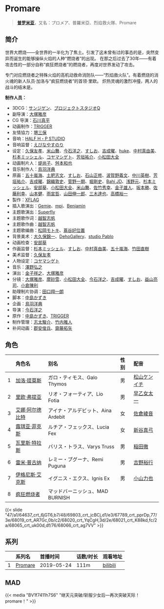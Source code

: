 # Promare


> <u>**[普罗米亚](https://bgm.tv/subject/218713)**</u>，又名：プロメア、普羅米亞、烈焰救火隊、Promare

## 简介

世界大燃烧——全世界的一半化为了焦土。引发了这未曾有过的事态的是，突然变异而诞生的能够操纵火焰的人种“燃烧者”的出现。
在那之后过去了30年——有着攻击性的一部分自称“疯狂燃烧者”的燃烧者，再度对世界发动了攻击。

专门对应燃烧者之特殊火焰的高机动救命消防队——“烈焰救火队”。有着燃烧的消火魂的新人队员·加洛与“疯狂燃烧者”的首领·里欧。
炽热灵魂的激烈冲撞，两人的战斗的结末是。

**制作人员：**
- 3DCG：[サンジゲン](https://bgm.tv/person/7061)、[プロジェクトスタジオQ](https://bgm.tv/person/47516)
- 副导演：[大塚雅彦](https://bgm.tv/person/760)
- CG 导演：[石川真平](https://bgm.tv/person/55189)
- 动画制作：[TRIGGER](https://bgm.tv/person/8008)
- 友情協力：[堺三保](https://bgm.tv/person/14645)
- 音响：[HALF H・P STUDIO](https://bgm.tv/person/13619)
- 音响监督：[えびなやすのり](https://bgm.tv/person/1395)
- 设定：[久保友孝](https://bgm.tv/person/18937)、[米山舞](https://bgm.tv/person/12580)、[今石洋之](https://bgm.tv/person/1755)、[すしお](https://bgm.tv/person/2649)、[吉成曜](https://bgm.tv/person/9752)、[huke](https://bgm.tv/person/6505)、[中村真由美](https://bgm.tv/person/35414)、[杉本ミッシェル](https://bgm.tv/person/35415)、[コヤマシゲト](https://bgm.tv/person/11653)、[芳垣祐介](https://bgm.tv/person/11388)、[小松田大全](https://bgm.tv/person/15478)
- 动画制片人：[堤尚子](https://bgm.tv/person/27300)、[舛本和也](https://bgm.tv/person/27237)
- 音乐制作人：[鳥羽洋典](https://bgm.tv/person/39868)
- 原画：[五十嵐海](https://bgm.tv/person/21368)、[土肥志文](https://bgm.tv/person/28060)、[すしお](https://bgm.tv/person/2649)、[石山正修](https://bgm.tv/person/36617)、[波賀野義文](https://bgm.tv/person/37162)、[中川英樹](https://bgm.tv/person/21549)、[芳垣祐介](https://bgm.tv/person/11388)、[吉成曜](https://bgm.tv/person/9752)、[錦織敦史](https://bgm.tv/person/3223)、[菅野一期](https://bgm.tv/person/36369)、[堀剛史](https://bgm.tv/person/12189)、[Bahi JD](https://bgm.tv/person/12516)、[浅野元](https://bgm.tv/person/27867)、[杉本ミッシェル](https://bgm.tv/person/35415)、[安部葵](https://bgm.tv/person/37151)、[小松田大全](https://bgm.tv/person/15478)、[米山舞](https://bgm.tv/person/12580)、[佐竹秀幸](https://bgm.tv/person/25743)、[金子雄人](https://bgm.tv/person/22286)、[坂本勝](https://bgm.tv/person/26341)、[佐藤利幸](https://bgm.tv/person/3205)、[山本健](https://bgm.tv/person/36043)、[雨宮哲](https://bgm.tv/person/12578)、[山田伸一郎](https://bgm.tv/person/59376)、[三木達也](https://bgm.tv/person/12237)、[高橋裕一](https://bgm.tv/person/3491)
- 製作：[XFLAG](https://bgm.tv/person/31348)
- 插入歌演出：[Gemie](https://bgm.tv/person/31533)、[mpi](https://bgm.tv/person/15650)、[Benjamin](https://bgm.tv/person/15649)
- 主题歌演出：[Superfly](https://bgm.tv/person/34703)
- 主题歌作词：[越智志帆](https://bgm.tv/person/14706)
- 主题歌作曲：[越智志帆](https://bgm.tv/person/14706)
- 主题歌编曲：[松岡モトキ](https://bgm.tv/person/16321)、[蔦谷好位置](https://bgm.tv/person/9754)
- 背景美术：[大久保錦一](https://bgm.tv/person/39110)、[DehoGallery](https://bgm.tv/person/32168)、[studio Pablo](https://bgm.tv/person/18582)
- 动画检查：[安部葵](https://bgm.tv/person/37151)
- 作画监督：[杉本ミッシェル](https://bgm.tv/person/35415)、[すしお](https://bgm.tv/person/2649)、[中村真由美](https://bgm.tv/person/35414)、[五十嵐海](https://bgm.tv/person/21368)、[竹田直樹](https://bgm.tv/person/16022)
- 美术监督：[久保友孝](https://bgm.tv/person/18937)
- 人物设定：[コヤマシゲト](https://bgm.tv/person/11653)
- 音乐：[澤野弘之](https://bgm.tv/person/3103)
- 演出：[金子祥之](https://bgm.tv/person/27240)、[大塚雅彦](https://bgm.tv/person/760)
- 分镜：[大塚雅彦](https://bgm.tv/person/760)、[摩砂雪](https://bgm.tv/person/254)、[小松田大全](https://bgm.tv/person/15478)、[今石洋之](https://bgm.tv/person/1755)、[吉成曜](https://bgm.tv/person/9752)、[すしお](https://bgm.tv/person/2649)、[益山亮司](https://bgm.tv/person/11783)、[小倉陳利](https://bgm.tv/person/11403)
- 助理制片协调：[田口翔一朗](https://bgm.tv/person/50455)
- 脚本：[中島かずき](https://bgm.tv/person/1757)
- 企画：[鳥羽洋典](https://bgm.tv/person/39868)
- 导演：[今石洋之](https://bgm.tv/person/1755)
- 原作：[中島かずき](https://bgm.tv/person/1757)、[TRIGGER](https://bgm.tv/person/8008)
- 制作管理：[志太駿介](https://bgm.tv/person/41668)、[竹内雅人](https://bgm.tv/person/45455)
- 补间动画：[郡安俊兵](https://bgm.tv/person/35867)、[齋藤拓矢](https://bgm.tv/person/37154)

## 角色

|     |   角色名   |   别名  | 性别 |  配音  |
|:--- |:------  |:----      |:---  |:--   |
| 1 | [加洛·提莫斯](https://bgm.tv/character/64637) | ガロ・ティモス、Galo Thymos | 男 | [松山ケンイチ](https://bgm.tv/person/4816) |
| 2 | [里欧·弗提亚](https://bgm.tv/character/69803) | リオ・フォーティア、Lio Fotia | 男 | [早乙女太一](https://bgm.tv/person/34520) |
| 3 | [艾娜·阿尔德比特](https://bgm.tv/character/67789) | アイナ・アルデビット、Aina Ardebit | 女 | [佐倉綾音](https://bgm.tv/person/5745) |
| 4 | [露琪亚·菲克斯](https://bgm.tv/character/68019) | ルチア・フェックス、Lucia Fex | 女 | [新谷真弓](https://bgm.tv/person/4318) |
| 5 | [瓦里斯·特拉斯](https://bgm.tv/character/68020) | バリス・トラス、Varys Truss | 男 | [稲田徹](https://bgm.tv/person/4373) |
| 6 | [雷米·普古纳](https://bgm.tv/character/68021) | レミー・プグーナ、Remi Puguna | 男 | [吉野裕行](https://bgm.tv/person/3955) |
| 7 | [伊格尼斯·艾克斯](https://bgm.tv/character/68065) | イグニス・エクス、Ignis Ex | 男 | [小山力也](https://bgm.tv/person/4130) |
| 8 | [疯狂燃烧者](https://bgm.tv/character/68066) | マッドバーニッシュ、MAD BURNISH |  |  |

{{< slide "47/a1/64637_crt_6jGT6,b7/48/69803_crt_jcBCj,d1/e3/67789_crt_pprDp,77/3e/68019_crt_AR7Gc,0b/c2/68020_crt_YqCgH,3d/2e/68021_crt_K88kd,fc/2a/68065_crt_uk00d,df/76/68066_crt_ag7VV" >}}

## 系列

|     |   系列名   |   首播时间  | 话数/时长  | 观看地址 |
|:---  |:------    |:----      |:---       |:---  |
| 1 |[Promare](https://bgm.tv/subject/218713)| 2019-05-24 | 111m | [bilibili](https://www.bilibili.com/bangumi/play/ss38790)   |


## MAD

{{< media  "BV1f7411h7S6"
"继天元突破/斩服少女后—再次突破天际！promare！"  >}}
